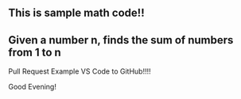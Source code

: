 ## This is sample math code!!
## Given a number n, finds the sum of numbers from 1 to n

Pull Request Example
VS Code to GitHub!!!!

Good Evening!
